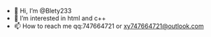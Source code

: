- 👋 Hi, I’m @Blety233
- 👀 I’m interested in html and c++
- 📫 How to reach me qq:747664721 or xy747664721@outlook.com

<!---
Blety233/Blety233 is a ✨ special ✨ repository because its `README.md` (this file) appears on your GitHub profile.
You can click the Preview link to take a look at your changes.
--->
